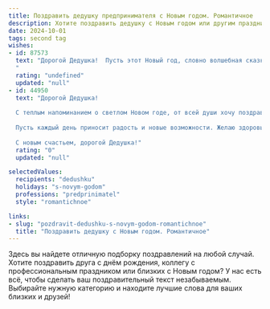 ```yaml
---
title: Поздравить дедушку предпринимателя с Новым годом. Романтичное
description: Хотите поздравить дедушку с Новым годом или другим праздником? Наш ИИ создаст незабываемое поздравление, а вы обязательно выделитесь среди других.  
date: 2024-10-01
tags: second tag
wishes:
- id: 87573
  text: "Дорогой Дедушка!  Пусть этот Новый год, словно волшебная сказка, наполнит твою жизнь яркими красками успеха и безграничным счастьем!  Твой деловой талант и неутомимая энергия – это настоящее чудо, которое вдохновляет всех вокруг.  Пусть этот год станет еще более успешным, а в твоем сердце всегда царит любовь и мир. С Новым годом, мой любимый Дедушка!
  "
  rating: "undefined"
  updated: "null"
- id: 44950
  text: "Дорогой Дедушка!
  
  С теплым напоминанием о светлом Новом годе, от всей души хочу поздравить тебя! Пусть этот год станет для тебя безграничным источником вдохновения и удачи в твоем благородном деле. Как искусный предприниматель, ты всегда находишь новое в старом, и я верю, что впереди у тебя много невероятных открытий и успехов.
  
  Пусть каждый день приносит радость и новые возможности. Желаю здоровья, счастья и тепла в каждом моменте. И пусть твое сердце всегда будет наполнено любовью и светом, как тот зимний вечер, когда мы собираемся всей семьей.
  
  С новым счастьем, дорогой Дедушка!"
  rating: "0"
  updated: "null"

selectedValues:
  recipients: "dedushku"
  holidays: "s-novym-godom"
  professions: "predprinimatel"
  style: "romantichnoe"

links:
- slug: "pozdravit-dedushku-s-novym-godom-romantichnoe"
  title: "Поздравить дедушку с Новым годом. Романтичное"
---
```


Здесь вы найдете отличную подборку поздравлений на любой случай. 
Хотите поздравить друга с днём рождения, коллегу с профессиональным праздником или близких с Новым годом? У нас есть всё, чтобы сделать ваш поздравительный текст незабываемым. Выбирайте нужную категорию и находите лучшие слова для ваших близких и друзей!
